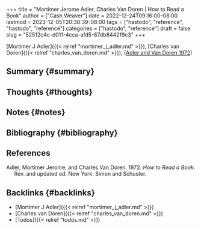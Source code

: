 +++
title = "Mortimer Jerome Adler, Charles Van Doren | How to Read a Book"
author = ["Cash Weaver"]
date = 2022-12-24T09:16:00-08:00
lastmod = 2023-12-05T20:38:39-08:00
tags = ["hastodo", "reference", "hastodo", "reference"]
categories = ["hastodo", "reference"]
draft = false
slug = "52512c4c-d011-4cca-afd5-87db8442f9c3"
+++

[Mortimer J Adler]({{< relref "mortimer_j_adler.md" >}}), [Charles van Doren]({{< relref "charles_van_doren.md" >}}), (<a href="#citeproc_bib_item_1">Adler and Van Doren 1972</a>)


## Summary {#summary}


## Thoughts {#thoughts}


## Notes {#notes}


## Bibliography {#bibliography}

## References

<style>.csl-entry{text-indent: -1.5em; margin-left: 1.5em;}</style><div class="csl-bib-body">
  <div class="csl-entry"><a id="citeproc_bib_item_1"></a>Adler, Mortimer Jerome, and Charles Van Doren. 1972. <i>How to Read a Book</i>. Rev. and updated ed. New York: Simon and Schuster.</div>
</div>


## Backlinks {#backlinks}

-   [Mortimer J Adler]({{< relref "mortimer_j_adler.md" >}})
-   [Charles van Doren]({{< relref "charles_van_doren.md" >}})
-   [Todos]({{< relref "todos.md" >}})
